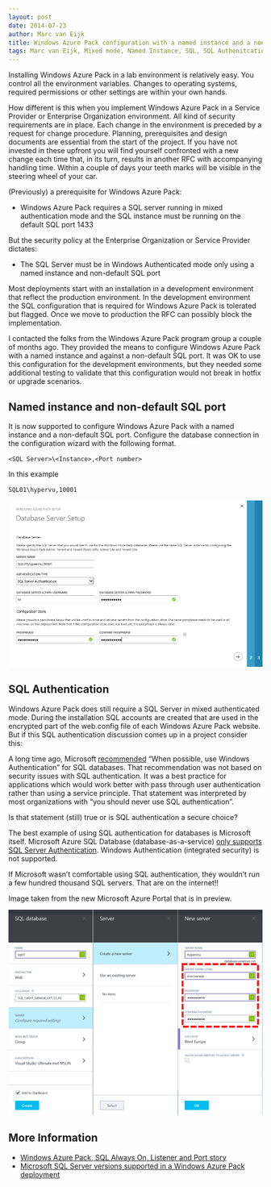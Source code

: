 ```yaml
---
layout: post
date: 2014-07-23
author: Marc van Eijk
title: Windows Azure Pack configuration with a named instance and a non-default SQL port
tags: Marc van Eijk, Mixed mode, Named Instance, SQL, SQL Authenitcation, SQL Port, Windows Azure Pack
---
```

Installing Windows Azure Pack in a lab environment is relatively easy. You control all the environment variables. Changes to operating systems, required permissions or other settings are within your own hands.

How different is this when you implement Windows Azure Pack in a Service Provider or Enterprise Organization environment. All kind of security requirements are in place. Each change in the environment is preceded by a request for change procedure. Planning, prerequisites and design documents are essential from the start of the project. If you have not invested in these upfront you will find yourself confronted with a new change each time that, in its turn, results in another RFC with accompanying handling time. Within a couple of days your teeth marks will be visible in the steering wheel of your car.

(Previously) a prerequisite for Windows Azure Pack:

- Windows Azure Pack requires a SQL server running in mixed authentication mode and the SQL instance must be running on the default SQL port 1433

But the security policy at the Enterprise Organization or Service Provider dictates:

- The SQL Server must be in Windows Authenticated mode only using a named instance and non-default SQL port

Most deployments start with an installation in a development environment that reflect the production environment. In the development environment the SQL configuration that is required for Windows Azure Pack is tolerated but flagged. Once we move to production the RFC can possibly block the implementation.

I contacted the folks from the Windows Azure Pack program group a couple of months ago. They provided the means to configure Windows Azure Pack with a named instance and against a non-default SQL port. It was OK to use this configuration for the development environments, but they needed some additional testing to validate that this configuration would not break in hotfix or upgrade scenarios.

## Named instance and non-default SQL port

It is now supported to configure Windows Azure Pack with a named instance and a non-default SQL port. Configure the database connection in the configuration wizard with the following format.

```
<SQL Server>\<Instance>,<Port number>
```

In this example

```
SQL01\hypervu,10001
```

<img src="/images/2014-07-23/Custom-SQL-port.png" width="700">

## SQL Authentication

Windows Azure Pack does still require a SQL Server in mixed authenticated mode. During the installation SQL accounts are created that are used in the encrypted part of the web.config file of each Windows Azure Pack website. But if this SQL authentication discussion comes up in a project consider this:

A long time ago, Microsoft [recommended](http://technet.microsoft.com/en-us/library/aa905171(v=SQL.80).aspx) “When possible, use Windows Authentication” for SQL databases. That recommendation was not based on security issues with SQL authentication. It was a best practice for applications which would work better with pass through user authentication rather than using a service principle. That statement was interpreted by most organizations with “you should never use SQL authentication”.

Is that statement (still) true or is SQL authentication a secure choice?

The best example of using SQL authentication for databases is Microsoft itself. Microsoft Azure SQL Database (database-as-a-service) [only supports SQL Server Authentication](http://msdn.microsoft.com/en-us/library/ff394108.aspx#authentication). Windows Authentication (integrated security) is not supported.

If Microsoft wasn’t comfortable using SQL authentication, they wouldn’t run a few hundred thousand SQL servers. That are on the internet!!

Image taken from the new Microsoft Azure Portal that is in preview.

<img src="/images/2014-07-23/Azure-SQL.png" width="700">

## More Information

- [Windows Azure Pack, SQL Always On, Listener and Port story](http://www.vnext.be/2014/06/13/windows-azure-pack-sql-always-on-listener-and-port-story/)
- [Microsoft SQL Server versions supported in a Windows Azure Pack deployment](http://technet.microsoft.com/en-us/library/dn469343.aspx)

